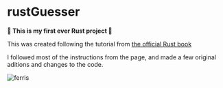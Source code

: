 # rustGuesser 

**🦀 This is my first ever Rust project 🦀**

This was created following the tutorial from [the official Rust book](https://doc.rust-lang.org/book/ch02-00-guessing-game-tutorial.html)

I followed most of the instructions from the page, and made a few original aditions and changes to the code.

![ferris](https://rustacean.net/assets/cuddlyferris.png)
